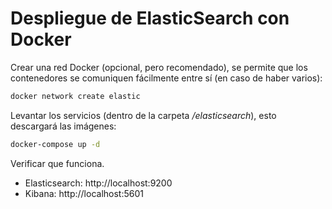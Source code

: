 # Despliegue de  ElasticSearch con Docker

Crear una red Docker (opcional, pero recomendado), se permite que los contenedores se comuniquen fácilmente entre sí (en caso de haber varios):
```bash
docker network create elastic
```

Levantar los servicios (dentro de la carpeta _/elasticsearch_), esto descargará las imágenes:
```bash
docker-compose up -d
```

Verificar que funciona.
 - Elasticsearch: http://localhost:9200
 - Kibana: http://localhost:5601

